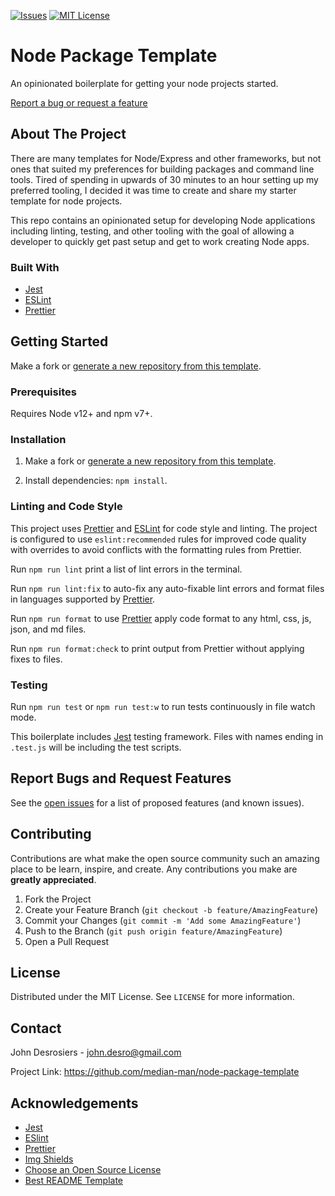[![Issues][issues-shield]][issues-url]
[![MIT License][license-shield]][license-url]

# Node Package Template

An opinionated boilerplate for getting your node projects started.

[Report a bug or request a feature][issues-url]

## About The Project

There are many templates for Node/Express and other frameworks, but not ones that suited my preferences for building packages and command line tools. Tired of spending in upwards of 30 minutes to an hour setting up my preferred tooling, I decided it was time to create and share my starter template for node projects.

This repo contains an opinionated setup for developing Node applications including linting, testing, and other tooling with the goal of allowing a developer to quickly get past setup and get to work creating Node apps.

### Built With

- [Jest][jest]
- [ESLint][eslint]
- [Prettier][prettier]

## Getting Started

Make a fork or [generate a new repository from this template](https://github.com/median-man/mern-jwt-boilerplate/generate).

### Prerequisites

Requires Node v12+ and npm v7+.

### Installation

1. Make a fork or [generate a new repository from this template](https://github.com/median-man/mern-jwt-boilerplate/generate).

2. Install dependencies: `npm install`.

### Linting and Code Style

This project uses [Prettier][prettier] and [ESLint][eslint] for code style and linting. The project is configured to use `eslint:recommended` rules for improved code quality with overrides to avoid conflicts with the formatting rules from Prettier.

Run `npm run lint` print a list of lint errors in the terminal.

Run `npm run lint:fix` to auto-fix any auto-fixable lint errors and format files in languages supported by [Prettier][prettier].

Run `npm run format` to use [Prettier][prettier] apply code format to any html, css, js, json, and md files.

Run `npm run format:check` to print output from Prettier without applying fixes to files.

### Testing

Run `npm run test` or `npm run test:w` to run tests continuously in file watch mode.

This boilerplate includes [Jest][jest] testing framework. Files with names ending in `.test.js` will be including the test scripts.

## Report Bugs and Request Features

See the [open issues][issues-url] for a list of proposed features (and known issues).

## Contributing

Contributions are what make the open source community such an amazing place to be learn, inspire, and create. Any contributions you make are **greatly appreciated**.

1. Fork the Project
2. Create your Feature Branch (`git checkout -b feature/AmazingFeature`)
3. Commit your Changes (`git commit -m 'Add some AmazingFeature'`)
4. Push to the Branch (`git push origin feature/AmazingFeature`)
5. Open a Pull Request

## License

Distributed under the MIT License. See `LICENSE` for more information.

## Contact

John Desrosiers - <john.desro@gmail.com>

Project Link: <https://github.com/median-man/node-package-template>

## Acknowledgements

- [Jest][jest]
- [ESlint][eslint]
- [Prettier][prettier]
- [Img Shields](https://shields.io)
- [Choose an Open Source License](https://choosealicense.com)
- [Best README Template](https://github.com/othneildrew/Best-README-Template)

[contributors-url]: https://github.com/median-man/node-package-template/graphs/contributors
[eslint]: https://eslint.org/
[issues-shield]: https://img.shields.io/github/issues/median-man/node-package-template.svg?style=for-the-badge
[issues-url]: https://github.com/median-man/node-package-template/issues
[jest]: https://jestjs.io/
[license-shield]: https://img.shields.io/github/license/median-man/node-package-template.svg?style=for-the-badge
[license-url]: https://github.com/median-man/node-package-template/blob/master/LICENSE.txt
[prettier]: https://prettier.io/

